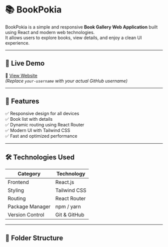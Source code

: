 # 📚 BookPokia

BookPokia is a simple and responsive **Book Gallery Web Application** built using React and modern web technologies.  
It allows users to explore books, view details, and enjoy a clean UI experience.

---

## 🚀 Live Demo
🔗 [View Website](https://your-username.github.io/bookpokia-book/)  
*(Replace `your-username` with your actual GitHub username)*

---

## 🧠 Features

✅ Responsive design for all devices  
✅ Book list with details  
✅ Dynamic routing using React Router  
✅ Modern UI with Tailwind CSS  
✅ Fast and optimized performance  

---

## 🛠️ Technologies Used

| Category | Technology |
|-----------|-------------|
| Frontend | React.js |
| Styling | Tailwind CSS |
| Routing | React Router |
| Package Manager | npm / yarn |
| Version Control | Git & GitHub |

---

## 📂 Folder Structure
